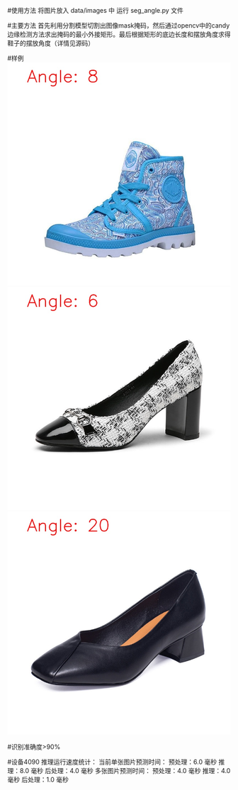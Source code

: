 #使用方法
将图片放入 data/images 中
运行 seg_angle.py 文件

#主要方法
首先利用分割模型切割出图像mask掩码，然后通过opencv中的candy边缘检测方法求出掩码的最小外接矩形。最后根据矩形的底边长度和摆放角度求得鞋子的摆放角度（详情见源码）

#样例
![517_.jpg](output%2F517_.jpg)
![623198422402.jpg](output%2F623198422402.jpg)
![623201827540.jpg](output%2F623201827540.jpg)

#识别准确度>90%

#设备4090
推理运行速度统计：
    当前单张图片预测时间：
        预处理：6.0 毫秒
        推理：8.0 毫秒
        后处理：4.0 毫秒
    多张图片预测时间：
        预处理：4.0 毫秒
        推理：4.0 毫秒
        后处理：1.0 毫秒